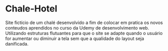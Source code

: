 # Chale-Hotel
Site fictício de um chalé desenvolvido a fim de colocar em pratica os novos conteudos aprendidos no curso da Udemy de desenvolvimento web. Utilizando estruturas flutuantes para que o site se adapte quando o usuário for aumentar ou diminuir a tela sem que a qualidade do layout seja danificada.
